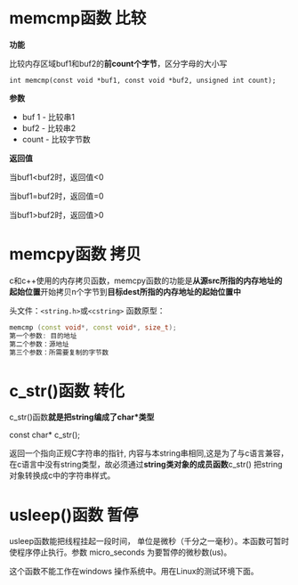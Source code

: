 # memcmp函数  比较
**功能**

比较内存区域buf1和buf2的**前count个字节**，区分字母的大小写

`int memcmp(const void *buf1, const void *buf2, unsigned int count);`

**参数**
- buf 1 - 比较串1 
- buf2  - 比较串2 
- count - 比较字节数


**返回值**

当buf1<buf2时，返回值<0 

当buf1=buf2时，返回值=0 

当buf1>buf2时，返回值>0

# memcpy函数  拷贝
c和c++使用的内存拷贝函数，memcpy函数的功能是**从源src所指的内存地址的起始位置**开始拷贝n个字节到**目标dest所指的内存地址的起始位置中**

头文件：`<string.h>`或`<cstring>`
函数原型：

```cpp
memcmp (const void*, const void*, size_t);
第一个参数: 目的地址
第二个参数：源地址
第三个参数：所需要复制的字节数
```
# c_str()函数  转化
c_str()函数**就是把string编成了char*类型**

const char* c_str();

返回一个指向正规C字符串的指针, 内容与本string串相同,这是为了与c语言兼容，在c语言中没有string类型，故必须通过**string类对象的成员函数**c_str() 把string 对象转换成c中的字符串样式。

# usleep()函数  暂停
usleep函数能把线程挂起一段时间， 单位是微秒（千分之一毫秒）。本函数可暂时使程序停止执行。参数 micro_seconds 为要暂停的微秒数(us)。

这个函数不能工作在windows 操作系统中。用在Linux的测试环境下面。